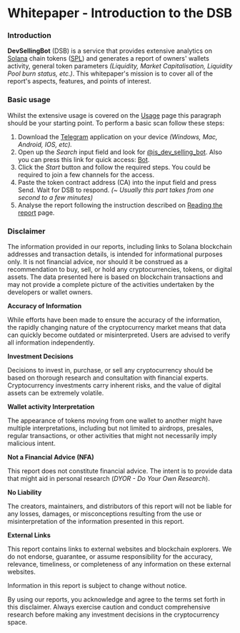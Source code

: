 # Whitepaper - Introduction to the DSB

### Introduction

**DevSellingBot** (DSB) is a service that provides extensive analytics on [Solana](https://solana.com) chain tokens ([SPL](https://spl.solana.com/token)) and generates a report of owners' wallets activity, general token parameters _(Liquidity, Market Capitalisation, Liquidity Pool burn status, etc.)_. This whitepaper's mission is to cover all of the report's aspects, features, and points of interest.

### Basic usage

Whilst the extensive usage is covered on the [Usage](working-with-information/usage.md) page this paragraph should be your starting point. To perform a basic scan follow these steps:

1. Download the [Telegram](https://telegram.org) application on your device _(Windows, Mac, Android, IOS, etc)._
2. Open up the _Search_ input field and look for [@is\_dev\_selling\_bo](https://t.me/is\_dev\_selling\_bot)[t](https://t.me/is\_dev\_selling\_bot). Also you can press this link for quick access: [Bot](https://t.me/is\_dev\_selling\_bot).
3. Click the _Start_ button and follow the required steps. You could be required to join a few channels for the access.
4. Paste the token contract address (CA) into the input field and press Send. Wait for DSB to respond. _(\~ Usually this part takes from one second to a few minutes)_
5. Analyse the report following the instruction described on [Reading the report](working-with-information/reading-the-data/) page.

### Disclaimer

The information provided in our reports, including links to Solana blockchain addresses and transaction details, is intended for informational purposes only. It is not financial advice, nor should it be construed as a recommendation to buy, sell, or hold any cryptocurrencies, tokens, or digital assets. The data presented here is based on blockchain transactions and may not provide a complete picture of the activities undertaken by the developers or wallet owners.

**Accuracy of Information**

While efforts have been made to ensure the accuracy of the information, the rapidly changing nature of the cryptocurrency market means that data can quickly become outdated or misinterpreted. Users are advised to verify all information independently.

**Investment Decisions**

Decisions to invest in, purchase, or sell any cryptocurrency should be based on thorough research and consultation with financial experts. Cryptocurrency investments carry inherent risks, and the value of digital assets can be extremely volatile.

**Wallet activity Interpretation**&#x20;

The appearance of tokens moving from one wallet to another might have multiple interpretations, including but not limited to airdrops, presales, regular transactions, or other activities that might not necessarily imply malicious intent.

**Not a Financial Advice (NFA)**&#x20;

This report does not constitute financial advice. The intent is to provide data that might aid in personal research (_DYOR - Do Your Own Research_).

**No Liability**&#x20;

The creators, maintainers, and distributors of this report will not be liable for any losses, damages, or misconceptions resulting from the use or misinterpretation of the information presented in this report.

**External Links**&#x20;

This report contains links to external websites and blockchain explorers. We do not endorse, guarantee, or assume responsibility for the accuracy, relevance, timeliness, or completeness of any information on these external websites.

Information in this report is subject to change without notice.

By using our reports, you acknowledge and agree to the terms set forth in this disclaimer. Always exercise caution and conduct comprehensive research before making any investment decisions in the cryptocurrency space.
